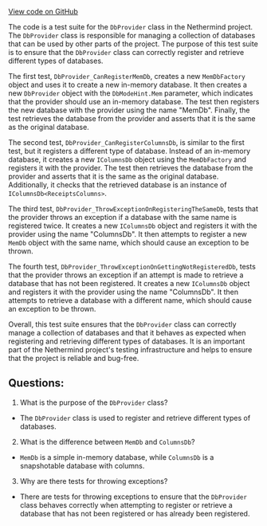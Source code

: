 [View code on GitHub](https://github.com/nethermindeth/nethermind/Nethermind.Db.Test/DbProviderTests.cs)

The code is a test suite for the `DbProvider` class in the Nethermind project. The `DbProvider` class is responsible for managing a collection of databases that can be used by other parts of the project. The purpose of this test suite is to ensure that the `DbProvider` class can correctly register and retrieve different types of databases.

The first test, `DbProvider_CanRegisterMemDb`, creates a new `MemDbFactory` object and uses it to create a new in-memory database. It then creates a new `DbProvider` object with the `DbModeHint.Mem` parameter, which indicates that the provider should use an in-memory database. The test then registers the new database with the provider using the name "MemDb". Finally, the test retrieves the database from the provider and asserts that it is the same as the original database.

The second test, `DbProvider_CanRegisterColumnsDb`, is similar to the first test, but it registers a different type of database. Instead of an in-memory database, it creates a new `IColumnsDb` object using the `MemDbFactory` and registers it with the provider. The test then retrieves the database from the provider and asserts that it is the same as the original database. Additionally, it checks that the retrieved database is an instance of `IColumnsDb<ReceiptsColumns>`.

The third test, `DbProvider_ThrowExceptionOnRegisteringTheSameDb`, tests that the provider throws an exception if a database with the same name is registered twice. It creates a new `IColumnsDb` object and registers it with the provider using the name "ColumnsDb". It then attempts to register a new `MemDb` object with the same name, which should cause an exception to be thrown.

The fourth test, `DbProvider_ThrowExceptionOnGettingNotRegisteredDb`, tests that the provider throws an exception if an attempt is made to retrieve a database that has not been registered. It creates a new `IColumnsDb` object and registers it with the provider using the name "ColumnsDb". It then attempts to retrieve a database with a different name, which should cause an exception to be thrown.

Overall, this test suite ensures that the `DbProvider` class can correctly manage a collection of databases and that it behaves as expected when registering and retrieving different types of databases. It is an important part of the Nethermind project's testing infrastructure and helps to ensure that the project is reliable and bug-free.
## Questions: 
 1. What is the purpose of the `DbProvider` class?
- The `DbProvider` class is used to register and retrieve different types of databases.

2. What is the difference between `MemDb` and `ColumnsDb`?
- `MemDb` is a simple in-memory database, while `ColumnsDb` is a snapshotable database with columns.

3. Why are there tests for throwing exceptions?
- There are tests for throwing exceptions to ensure that the `DbProvider` class behaves correctly when attempting to register or retrieve a database that has not been registered or has already been registered.